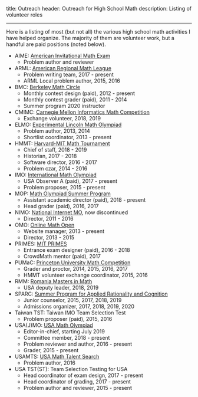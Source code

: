 title: Outreach
header: Outreach for High School Math
description: Listing of volunteer roles

---

Here is a listing of most (but not all)
the various high school math activities I have helped organize.
The majority of them are volunteer work,
but a handful are paid positions (noted below).

- AIME: [American Invitational Math Exam](https://en.wikipedia.org/wiki/American_Invitational_Mathematics_Examination)
  - Problem author and reviewer
- ARML: [American Regional Math League](https://www.arml2.com)
  - Problem writing team, 2017 - present
  - ARML Local problem author, 2015, 2016
- BMC: [Berkeley Math Circle](https://mathcircle.berkeley.edu/)
  - Monthly contest design (paid), 2012 - present
  - Monthly contest grader (paid), 2011 - 2014
  - Summer program 2020 instructor
- CMIMC: [Carnegie Mellon Informatics Math Competition](https://www.cmimc.org/)
  - Exchange volunteer, 2018, 2019
- ELMO: [Experimental Lincoln Math Olympiad](https://web.evanchen.cc/elmo/index.html)
  - Problem author, 2013, 2014
  - Shortlist coordinator, 2013 - present
- HMMT: [Harvard-MIT Math Tournament](https://www.hmmt.org)
  - Chief of staff, 2018 - 2019
  - Historian, 2017 - 2018
  - Software director, 2016 - 2017
  - Problem czar, 2014 - 2016
- IMO: [International Math Olympiad](https://www.imo-official.org)
  - USA Observer A (paid), 2017 - present
  - Problem proposer, 2015 - present
- MOP: [Math Olympiad Summer Program](https://en.wikipedia.org/wiki/Mathematical_Olympiad_Summer_Program)
  - Assistant academic director (paid), 2018 - present
  - Head grader (paid), 2016, 2017
- NIMO: [National Internet MO](https://internetolympiad.org/), now discontinued
  - Director, 2011 - 2016
- OMO: [Online Math Open](https://internetolympiad.org/pages/16-omo_acknow)
  - Website manager, 2013 - present
  - Director, 2013 - 2015
- PRIMES: [MIT PRIMES](https://math.mit.edu/research/highschool/primes/index.php)
  - Entrance exam designer (paid), 2016 - 2018
  - CrowdMath mentor (paid), 2017
- PUMaC: [Princeton University Math Competition](https://pumac.princeton.edu/)
  - Grader and proctor, 2014, 2015, 2016, 2017
  - HMMT volunteer exchange coordinator, 2015, 2016
- RMM: [Romania Masters in Math](https://rmms.lbi.ro/)
  - USA deputy leader, 2018, 2019
- SPARC: [Summer Program for Applied Rationality and Cognition](https://sparc-camp.org/)
  - Junior counselor, 2015, 2017, 2018, 2019
  - Admissions organizer, 2017, 2018, 2019, 2020
- Taiwan TST: Taiwan IMO Team Selection Test
  - Problem proposer (paid), 2015, 2016
- USA(J)MO: [USA Math Olympiad](https://en.wikipedia.org/wiki/United_States_of_America_Mathematical_Olympiad)
  - Editor-in-chief, starting July 2019
  - Committee member, 2018 - present
  - Problem reviewer and author, 2016 - present
  - Grader, 2015 - present
- USAMTS: [USA Math Talent Search](https://usamts.org/)
  - Problem author, 2016
- USA TST(ST): Team Selection Testing for USA
  - Head coordinator of exam design, 2017 - present
  - Head coordinator of grading, 2017 - present
  - Problem author and reviewer, 2015 - present
